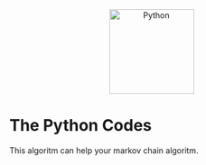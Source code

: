 <div align="center">
    <a href="https://www.python.org/static/community_logos/python-logo.png">
        <img
            alt="Python"
            src="https://www.python.org/static/community_logos/python-logo.png"
            width="150">
    </a>
</div>

# The Python Codes


This algoritm can help your markov chain algoritm.



